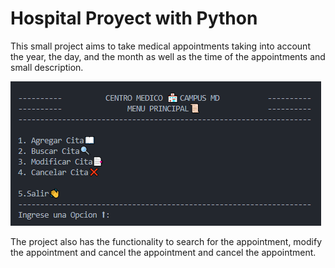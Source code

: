 # Hospital Proyect with Python

This small project aims to take medical appointments taking into account the year, the day, and the month as well as the time of the appointments and small description.

![Python](https://github.com/Brayan17king/Project-Python/blob/main/img/img1.png)

The project also has the functionality to search for the appointment, modify the appointment and cancel the appointment and cancel the appointment.


